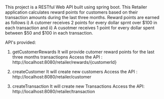 This project is a RESTful Web API built using spring boot. 
This Retailer application calculates reward points for customers based on their transaction amounts during the last three months.
Reward points are earned as follows
i) A cutomer receives 2 points for every dollar sprnt over $100 in each transaction and
ii) A cusotmer receives 1 point for every dollar spent between $50 and $100 in each transaction.

API's provided:
1) getCustomerRewards
    It will provide cutomer reward points for the last three months transactiopns
    Access the API : http://localhost:8080/retailer/rewards/{customerId}

2) createCustomer
   It will create new customers
   Access the API : http://localhost:8080/retailer/customer

3) createTransaction
   It will create new Transactions
   Access the API:  http://localhost:8080/retailer/transaction
